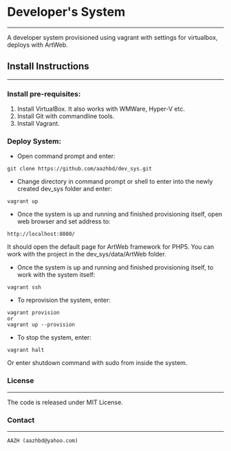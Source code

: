 # Developer's System
--------------------
A developer system provisioned using vagrant with settings for virtualbox, deploys with ArtWeb.

## Install Instructions
-----------------------

### Install pre-requisites:

1. Install VirtualBox. It also works with WMWare, Hyper-V etc.
2. Install Git with commandline tools.
3. Install Vagrant.

### Deploy System:

- Open command prompt and enter:
```
git clone https://github.com/aazhbd/dev_sys.git
```
- Change directory in command prompt or shell to enter into the newly created dev_sys folder and enter:
```
vagrant up
```
- Once the system is up and running and finished provisioning itself, open web browser and set address to:
```
http://localhost:8080/
```
It should open the default page for ArtWeb framework for PHP5. You can work with the project in the dev_sys/data/ArtWeb folder.

- Once the system is up and running and finished provisioning itself, to work with the system itself:
```
vagrant ssh
```

- To reprovision the system, enter:
```
vagrant provision
or
vagrant up --provision
```
- To stop the system, enter:
```
vagrant halt
```
Or enter shutdown command with sudo from inside the system.


### License
-----------

The code is released under MIT License.


### Contact
-----------

	AAZH (aazhbd@yahoo.com)
